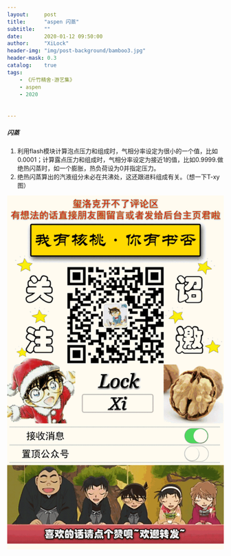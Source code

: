 ```yaml
---
layout:     post
title:      "aspen 闪蒸"
subtitle:   ""
date:       2020-01-12 09:50:00
author:     "XiLock"
header-img: "img/post-background/bamboo3.jpg"
header-mask: 0.3
catalog:    true
tags:
    - 《斤竹精舍·游艺集》
    - aspen
    - 2020


---
```


##### 闪蒸
1. 利用flash模块计算泡点压力和组成时，气相分率设定为很小的一个值，比如0.0001；计算露点压力和组成时，气相分率设定为接近1的值，比如0.9999.做绝热闪蒸时，如一个膨胀，热负荷设为0并指定压力。
1. 绝热闪蒸算出的汽液组分未必在共沸处，这还跟进料组成有关。（想一下T-xy图）




![](/img/wc-tail.GIF)
